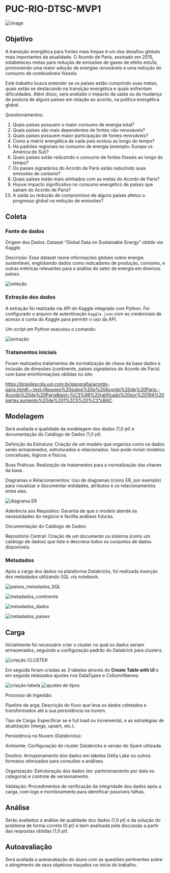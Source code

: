 # PUC-RIO-DTSC-MVP1
![image](https://github.com/user-attachments/assets/e7b32e82-8451-4d0f-82ef-302993d4c875)

## Objetivo
A transição energética para fontes mais limpas é um dos desafios globais mais importantes da atualidade. O Acordo de Paris, assinado em 2015, estabeleceu metas para redução de emissões de gases de efeito estufa, promovendo uma maior adoção de energias renováveis e uma redução do consumo de combustíveis fósseis.

Este trabalho busca entender se os países estão cumprindo suas metas, quais estão se destacando na transição energética e quais enfrentam dificuldades. Além disso, será avaliado o impacto da saída ou da mudança de postura de alguns países em relação ao acordo, na política energética global.

Questionamentos:
1.	Quais países possuem o maior consumo de energia total?
2.	Quais países são mais dependentes de fontes não renováveis?
3.	Quais países possuem maior participação de fontes renováveis?
4.	Como a matriz energética de cada país evoluiu ao longo do tempo?
5.	Há padrões regionais no consumo de energia (exemplo: Europa vs América do Sul)?
6.	Quais países estão reduzindo o consumo de fontes fósseis ao longo do tempo?
7.	Os países signatários do Acordo de Paris estão reduzindo suas emissões de carbono?
8.	Quais países estão mais alinhados com as metas do Acordo de Paris?
9.	Houve impacto significativo no consumo energético de países que saíram do Acordo de Paris?
10.	A saída ou redução de compromisso de alguns países afetou o progresso global na redução de emissões?


## Coleta
### Fonte de dados

Origem dos Dados:
Dataset “Global Data on Sustainable Energy” obtido via Kaggle.

Descrição:
Esse dataset reúne informações globais sobre energia sustentável, englobando dados como indicadores de produção, consumo, e outras métricas relevantes para a análise do setor de energia em diversos países.

![seleção](https://github.com/user-attachments/assets/a7a6b0b1-0b9b-44b0-b1b2-3ff22b3be8ae)


### Extração dos dados
A extração foi realizada via API do Kaggle integrada com Python. Foi configurado o arquivo de autenticação `kaggle.json` com as credenciais de acesso à conta do Kaggle para permitir o uso da API.

Um script em Python executou o comando:

![extração](https://github.com/user-attachments/assets/dfdf5aa1-5398-4a2c-a07a-26599d3251b7)

### Tratamentos iniciais
Foram realizados tratamentos de normalização de chave da base dados e inclusão de dimesões (continente, países signatários do Acordo de Paris) com base eminformações obtidas no site:

https://brasilescola.uol.com.br/geografia/acordo-paris.htm#:~:text=Resumo%20sobre%20o%20Acordo%20de%20Paris,-Acordo%20de%20Paris&text=%C3%89%20ratificado%20por%20194%20partes,aumento%20de%201%2C5%20%C2%BAC.

## Modelagem 
Será avaliada a qualidade da modelagem dos dados (1,0 pt) e documentação do Catálogo de Dados (1,0 pt).

Definição da Estrutura: Criação de um modelo que organiza como os dados serão armazenados, estruturados e relacionados. Isso pode incluir modelos conceituais, lógicos e físicos.

Boas Práticas: Realização de tratamentos para a normalização das chaves da base.

Diagramas e Relacionamentos: Uso de diagramas (como ER, por exemplo) para visualizar e documentar entidades, atributos e os relacionamentos entre eles.

![diagrama ER](https://github.com/user-attachments/assets/479f6b7d-fac2-4fba-8c76-01af248c99da)


Aderência aos Requisitos: Garantia de que o modelo atende às necessidades do negócio e facilita análises futuras.

Documentação do Catálogo de Dados:

Repositório Central: Criação de um documento ou sistema (como um catálogo de dados) que liste e descreva todos os conjuntos de dados disponíveis.

### Metadados
Após a carga dos dados na plataforma Databricks, foi realizada inserção dos metadados utilizando SQL via notebook.

![paises_metadados_SQL](https://github.com/user-attachments/assets/efa6c3bc-edd9-41ff-9f27-7eb495eafb67)

![metadados_continente](https://github.com/user-attachments/assets/bd27e292-6486-4a96-96af-a8d69918e825)

![metadados_dados](https://github.com/user-attachments/assets/14c9c9dc-51d9-4d34-af1c-39db12c8312a)

![metadados_paises](https://github.com/user-attachments/assets/3cf544c2-ad09-460c-aa40-92aa89149566)


## Carga  
Inicialmente foi necessário criar o cluster no qual os dados seriam armazenados, seguindo a configuração padrão do Databrick para clusters.

![criação CLUSTER](https://github.com/user-attachments/assets/71ef5276-17f4-48e3-a771-47c5cb961fd6)


Em seguida foram criadas as 3 tabelas através do **Create Table with UI** e em seguida relaizados ajustes nos DataTypes e CollumnNames.

![criação tabela](https://github.com/user-attachments/assets/732e44f9-e6f2-4926-a265-504a8504c5aa)
![ajustes de tipos](https://github.com/user-attachments/assets/58ac2cb9-ea4b-4d3a-8e70-54d98f4018f0)

Processo de Ingestão:

Pipeline de arga: Descrição do fluxo que leva os dados coletados e transformados até a sua persistência na nuvem.

Tipo de Carga: Especificar se é full load ou incremental, e as estratégias de atualização (merge, upsert, etc.).

Persistência na Nuvem (Databricks):

Ambiente: Configuração do cluster Databricks e versão do Spark utilizada.

Destino: Armazenamento dos dados em tabelas Delta Lake ou outros formatos otimizados para consultas e análises.

Organização: Estruturação dos dados (ex: particionamento por data ou categoria) e controle de versionamento.

Validação: Procedimentos de verificação da integridade dos dados após a carga, com logs e monitoramento para identificar possíveis falhas.

## Análise 
Serão avaliados a análise de qualidade dos dados (1,0 pt) e da solução do problema de forma correta (0 pt) e bem analisada pela discussão a partir das respostas obtidas (1,0 pt).

## Autoavaliação 
Será avaliada a autoavaliação do aluno com as questões pertinentes sobre o atingimento de seus objetivos traçados no início do trabalho.
